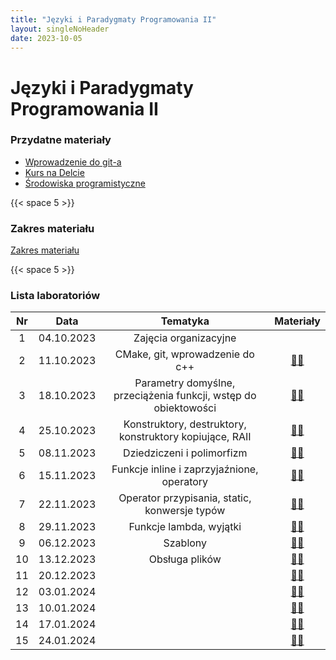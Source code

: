 ```yaml
---
title: "Języki i Paradygmaty Programowania II"
layout: singleNoHeader
date: 2023-10-05
---
```


# Języki i Paradygmaty Programowania II

### Przydatne materiały

* [Wprowadzenie do git-a](/page/materials/git)
* [Kurs na Delcie](https://delta.pk.edu.pl/course/view.php?id=4503)
* [Środowiska programistyczne](/page/materials/jipp-ii-2023/resources)

{{< space 5 >}}

### Zakres materiału

[Zakres materiału](/page/materials/jipp-ii-2023/zakres/)

{{< space 5 >}}

### Lista laboratoriów

|  Nr   |    Data    |            Tematyka             |               Materiały               |
| :---: | :--------: | :-----------------------------: | :-----------------------------------: |
|   1   | 04.10.2023 |      Zajęcia organizacyjne      |                                       |
|   2   | 11.10.2023 | CMake, git, wprowadzenie do c++ | [📄🔗](/page/materials/jipp-ii-2023/z2) |
|   3   | 18.10.2023 | Parametry domyślne, przeciążenia funkcji, wstęp do obiektowości | [📄🔗](/page/materials/jipp-ii-2023/z3) |
|   4   | 25.10.2023 | Konstruktory, destruktory, konstruktory kopiujące, RAII | [📄🔗](/page/materials/jipp-ii-2023/z4) |
|   5   | 08.11.2023 | Dziedziczeni i polimorfizm | [📄🔗](/page/materials/jipp-ii-2023/z5) |
|   6   | 15.11.2023 | Funkcje inline i zaprzyjaźnione, operatory | [📄🔗](/page/materials/jipp-ii-2023/z6) |
|   7   | 22.11.2023 | Operator przypisania, static, konwersje typów | [📄🔗](/page/materials/jipp-ii-2023/z7) |
|   8   | 29.11.2023 | Funkcje lambda, wyjątki | [📄🔗](/page/materials/jipp-ii-2023/z8) |
|   9   | 06.12.2023 | Szablony | [📄🔗](/page/materials/jipp-ii-2023/z9) |
|   10  | 13.12.2023 | Obsługa plików | [📄🔗](/page/materials/jipp-ii-2023/z10) |
|   11  | 20.12.2023 |  | [📄🔗](#) |
|   12  | 03.01.2024 |  | [📄🔗](#) |
|   13  | 10.01.2024 |  | [📄🔗](#) |
|   14  | 17.01.2024 |  | [📄🔗](#) |
|   15  | 24.01.2024 |  | [📄🔗](#) |

